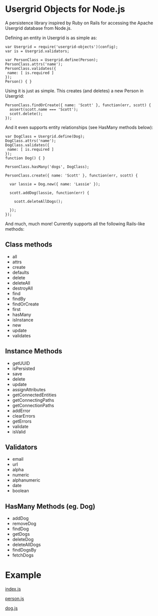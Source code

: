 Usergrid Objects for Node.js
============================

A persistence library inspired by Ruby on Rails for accessing the Apache Usergrid database from Node.js.

Defining an entity in Usergrid is as simple as:
 
```
var Usergrid = require('usergrid-objects')(config);
var is = Usergrid.validators;

var PersonClass = Usergrid.define(Person);
PersonClass.attrs('name');
PersonClass.validates({
 name: [ is.required ]
});
Person() { }
```
 
Using it is just as simple. This creates (and deletes) a new Person in Usergrid:

```
PersonClass.findOrCreate({ name: 'Scott' }, function(err, scott) {
  assert(scott.name === 'Scott');
  scott.delete();
});

```

And it even supports entity relationships (see HasMany methods below):

```
var DogClass = Usergrid.define(Dog);
DogClass.attrs('name');
DogClass.validates({
 name: [ is.required ]
});
function Dog() { }

PersonClass.hasMany('dogs', DogClass);

PersonClass.create({ name: 'Scott' }, function(err, scott) {

  var lassie = Dog.new({ name: 'Lassie' });

  scott.addDog(lassie, function(err) {

    scott.deleteAllDogs();
    
  });
});
```

And much, much more! Currently supports all the following Rails-like methods:

Class methods
-------------
- all
- attrs
- create
- defaults
- delete
- deleteAll
- destroyAll
- find
- findBy
- findOrCreate
- first
- hasMany
- isInstance
- new
- update
- validates

Instance Methods
----------------
- getUUID
- isPersisted
- save
- delete
- update
- assignAttributes
- getConnectedEntities
- getConnectingPaths
- getConnectionPaths
- addError
- clearErrors
- getErrors
- validate
- isValid

Validators
----------
- email
- url
- alpha
- numeric
- alphanumeric
- date
- boolean

HasMany Methods (eg. Dog)
----------------
- addDog
- removeDog
- findDog
- getDogs
- deleteDog
- deleteAllDogs
- findDogsBy
- fetchDogs


Example
=======

[index.js](./example/index.js)

[person.js](./example/person.js)

[dog.js](./example/dog.js)

